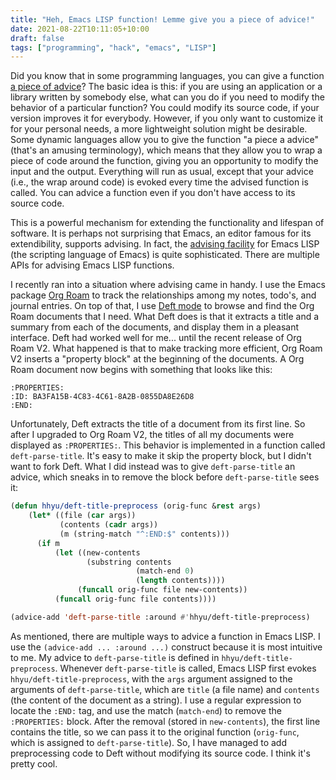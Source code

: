 ```yaml
---
title: "Heh, Emacs LISP function! Lemme give you a piece of advice!"
date: 2021-08-22T10:11:05+10:00
draft: false
tags: ["programming", "hack", "emacs", "LISP"]
---
```

Did you know that in some programming languages, you can give a function [a piece of advice](https://en.wikipedia.org/wiki/Advice_(programming))? The basic idea is this: if you are using an application or a library written by somebody else, what can you do if you need to modify the behavior of a particular function? You could modify its source code, if your version improves it for everybody. However, if you only want to customize it for your personal needs, a more lightweight solution might be desirable. Some dynamic languages allow you to give the function "a piece a advice" (that's an amusing terminology), which means that they allow you to wrap a piece of code around the function, giving you an opportunity to modify the input and the output. Everything will run as usual, except that your advice (i.e., the wrap around code) is evoked every time the advised function is called. You can advice a function even if you don't have access to its source code. 

This is a powerful mechanism for extending the functionality and lifespan of software. It is perhaps not surprising that Emacs, an editor famous for its extendibility, supports advising. In fact, the [advising facility](https://www.gnu.org/software/emacs/manual/html_node/elisp/Advising-Functions.html) for Emacs LISP (the scripting language of Emacs) is quite sophisticated. There are multiple APIs for advising Emacs LISP functions.

I recently ran into a situation where advising came in handy. I use the Emacs package [Org Roam](https://www.orgroam.com) to track the relationships among my notes, todo's, and journal entries. On top of that, I use [Deft mode](https://github.com/jrblevin/deft) to browse and find the Org Roam documents that I need. What Deft does is that it extracts a title and a summary from each of the documents, and display them in a pleasant interface. Deft had worked well for me... until the recent release of Org Roam V2. What happened is that to make tracking more efficient, Org Roam V2 inserts a "property block" at the beginning of the documents. A Org Roam document now begins with something that looks like this:

```
:PROPERTIES:
:ID: BA3FA15B-4C83-4C61-8A2B-0855DA8E26D8
:END:
```

Unfortunately, Deft extracts the title of a document from its first line. So after I upgraded to Org Roam V2, the titles of all my documents were displayed as `:PROPERTIES:`. This behavior is implemented in a function called  `deft-parse-title`. It's easy to make it skip the property block, but I didn't want to fork Deft. What I did instead was to give `deft-parse-title` an advice, which sneaks in to remove the block before `deft-parse-title` sees it:

```lisp
(defun hhyu/deft-title-preprocess (orig-func &rest args)
    (let* ((file (car args))
           (contents (cadr args))
           (m (string-match "^:END:$" contents)))
      (if m
          (let ((new-contents
                 (substring contents
                            (match-end 0)
                            (length contents))))
               (funcall orig-func file new-contents))
          (funcall orig-func file contents))))

(advice-add 'deft-parse-title :around #'hhyu/deft-title-preprocess)
```

As mentioned, there are multiple ways to advice a function in Emacs LISP. I use the `(advice-add ... :around ...)` construct because it is most intuitive to me. My advice to `deft-parse-title` is defined in `hhyu/deft-title-preprocess`. Whenever `deft-parse-title` is called, Emacs LISP first evokes `hhyu/deft-title-preprocess`, with the `args` argument assigned to the arguments of `deft-parse-title`, which are `title` (a file name) and `contents` (the content of the document as a string). I use a regular expression to locate the `:END:` tag, and use the match (`match-end`) to remove the `:PROPERTIES:` block. After the removal (stored in `new-contents`), the first line contains the title, so we can pass it to the original function (`orig-func`, which is assigned to `deft-parse-title`). So, I have managed to add preprocessing code to Deft without modifying its source code. I think it's pretty cool.

